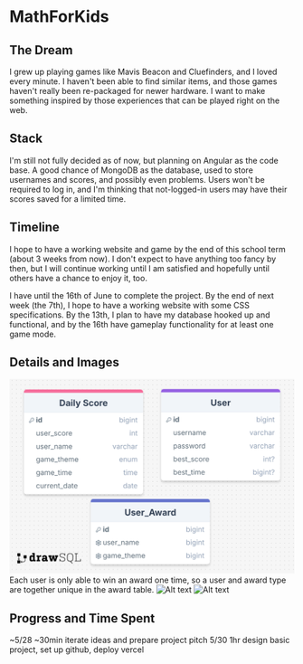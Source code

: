 # MathForKids
## The Dream
I grew up playing games like Mavis Beacon and Cluefinders, and I loved every minute. I haven't been able to find similar items, and those games haven't really been re-packaged for newer hardware. I want to make something inspired by those experiences that can be played right on the web.

## Stack
I'm still not fully decided as of now, but planning on Angular as the code base. A good chance of MongoDB as the database, used to store usernames and scores, and possibly even problems. Users won't be required to log in, and I'm thinking that not-logged-in users may have their scores saved for a limited time.

## Timeline
I hope to have a working website and game by the end of this school term (about 3 weeks from now). I don't expect to have anything too fancy by then, but I will continue working until I am satisfied and hopefully until others have a chance to enjoy it, too.

I have until the 16th of June to complete the project. By the end of next week (the 7th), I hope to have a working website with some CSS specifications. By the 13th, I plan to have my database hooked up and functional, and by the 16th have gameplay functionality for at least one game mode.

## Details and Images
![Alt text](./erd_image)
Each user is only able to win an award one time, so a user and award type are together unique in the award table.
![Alt text](./gameplay.png)
![Alt text](./pageDesigns.png)

## Progress and Time Spent
~5/28 ~30min iterate ideas and prepare project pitch
5/30 1hr design basic project, set up github, deploy vercel
